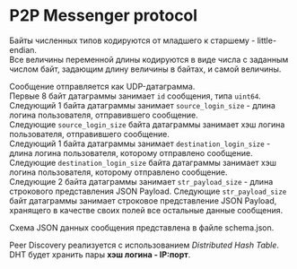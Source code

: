 # P2P Messenger protocol

Байты численных типов кодируются от младшего к старшему - little-endian.  
Все величины переменной длины кодируются в виде числа с заданным числом байт, задающим длину величины в байтах, и самой величины.  

Сообщение отправляется как UDP-датаграмма.  
Первые 8 байт датаграммы занимает `id` сообщения, типа `uint64`.  
Следующий 1 байта датаграммы занимает `source_login_size` - длина логина пользователя, отправившего сообщение.  
Следующие `source_login_size` байта датаграммы занимает хэш логина пользователя, отправившего сообщение.  
Следующий 1 байта датаграммы занимает `destination_login_size` - длина логина пользователя, которому отправлено сообщение.  
Следующие `destination_login_size` байта датаграммы занимает хэш логина пользователя, которому отправлено сообщение.  
Следующие 2 байта датаграммы занимает `str_payload_size` - длина строкового представления JSON Payload.
Следующие `str_payload_size` байт датаграммы занимает строковое представление JSON Payload, хранящего в качестве своих полей все остальные данные сообщения.  

Схема JSON данных сообщения представлена в файле schema.json.  

Peer Discovery реализуется c использованием *Distributed Hash Table*.  
DHT будет хранить пары **хэш логина - IP:порт**.
